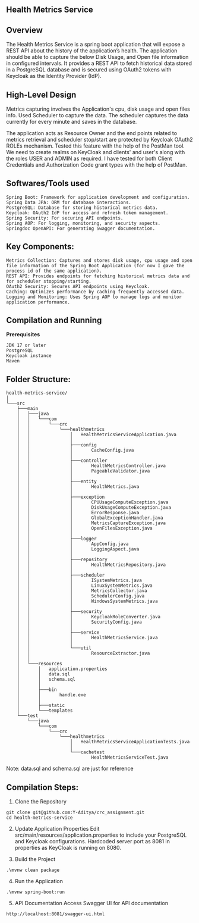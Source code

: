 Health Metrics Service
----------------------

Overview
---------
The Health Metrics Service is a spring boot application that will expose a REST API about the history of the application’s health.
The application should be able to capture the below Disk Usage, and Open file information in configured intervals. 
It provides a REST API to fetch historical data stored in a PostgreSQL database and is secured using OAuth2 tokens with Keycloak as the Identity Provider (IdP).


High-Level Design
--------------------
Metrics capturing involves the Application's cpu, disk usage and open files info. Used Scheduler to capture the data.
The scheduler captures the data currently for every minute and saves in the database.

The application acts as Resource Owner and the end points related to metrics retrieval and scheduler stop/start are protected by Keycloak OAuth2 ROLEs mechanism.
Tested this feature with the help of the PostMan tool.
We need to create realms on KeyCloak and clients' and user's along with the roles USER and ADMIN as required.
I have tested for both Client Credentials and Authorization Code grant types with the help of PostMan.

**Softwares/Tools used**
------------------------
```
Spring Boot: Framework for application development and configuration.
Spring Data JPA: ORM for database interactions.
PostgreSQL: Database for storing historical metrics data.
Keycloak: OAuth2 IdP for access and refresh token management.
Spring Security: For securing API endpoints.
Spring AOP: For logging, monitoring, and security aspects.
Springdoc OpenAPI: For generating Swagger documentation.
```

Key Components:
---------------
```
Metrics Collection: Captures and stores disk usage, cpu usage and open file information of the Spring Boot Application (for now I gave the process id of the same application).
REST API: Provides endpoints for fetching historical metrics data and for scheduler stopping/starting. 
OAuth2 Security: Secures API endpoints using Keycloak.
Caching: Optimizes performance by caching frequently accessed data.
Logging and Monitoring: Uses Spring AOP to manage logs and monitor application performance.
```

Compilation and Running
--------------------------
**Prerequisites**
```
JDK 17 or later
PostgreSQL
Keycloak instance
Maven
```

Folder Structure:
-----------------
```
health-metrics-service/
│
└───src
    ├───main
    │   ├───java
    │   │   └───com
    │   │       └───crc
    │   │           └───healthmetrics
    │   │               │   HealthMetricsServiceApplication.java
    │   │               │
    │   │               ├───config
    │   │               │       CacheConfig.java
    │   │               │
    │   │               ├───controller
    │   │               │       HealthMetricsController.java
    │   │               │       PageableValidator.java
    │   │               │
    │   │               ├───entity
    │   │               │       HealthMetrics.java
    │   │               │
    │   │               ├───exception
    │   │               │       CPUUsageComputeException.java
    │   │               │       DiskUsageComputeException.java
    │   │               │       ErrorResponse.java
    │   │               │       GlobalExceptionHandler.java
    │   │               │       MetricsCaptureException.java
    │   │               │       OpenFilesException.java
    │   │               │
    │   │               ├───logger
    │   │               │       AppConfig.java
    │   │               │       LoggingAspect.java
    │   │               │
    │   │               ├───repository
    │   │               │       HealthMetricsRepository.java
    │   │               │
    │   │               ├───scheduler
    │   │               │       ISystemMetrics.java
    │   │               │       LinuxSystemMetrics.java
    │   │               │       MetricsCollector.java
    │   │               │       SchedulerConfig.java
    │   │               │       WindowsSystemMetrics.java
    │   │               │
    │   │               ├───security
    │   │               │       KeycloakRoleConverter.java
    │   │               │       SecurityConfig.java
    │   │               │
    │   │               ├───service
    │   │               │       HealthMetricsService.java
    │   │               │
    │   │               └───util
    │   │                       ResourceExtractor.java
    │   │
    │   └───resources
    │       │   application.properties
    │       │   data.sql
    │       │   schema.sql
    │       │
    │       ├───bin
    │       │       handle.exe
    │       │
    │       ├───static
    │       └───templates
    └───test
        └───java
            └───com
                └───crc
                    └───healthmetrics
                        │   HealthMetricsServiceApplicationTests.java
                        │
                        └───cachetest
                                HealthMetricsServiceTest.java

```
Note: data.sql and schema.sql are just for reference

Compilation Steps:
-----------------------
1. Clone the Repository
```
git clone git@github.com:Y-Aditya/crc_assignment.git
cd health-metrics-service
```

2. Update Application Properties
Edit src/main/resources/application.properties to include your PostgreSQL and Keycloak configurations.
Hardcoded server port as 8081 in properties as KeyCloak is running on 8080.

3. Build the Project
```
.\mvnw clean package
```
4. Run the Application
```
.\mvnw spring-boot:run 
```
5. API Documentation
Access Swagger UI for API documentation 
``` 
http://localhost:8081/swagger-ui.html
```
